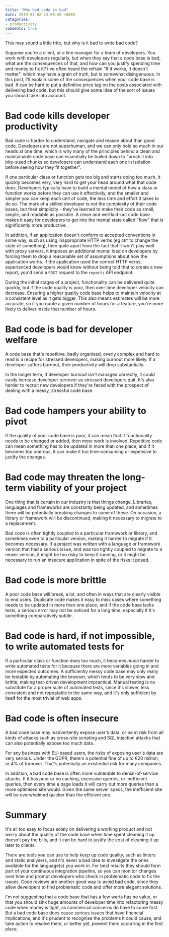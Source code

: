 ```yaml
---
title: "Why bad code is bad"
date: 2019-01-02 23:00:50 +0000
categories:
- productivity
comments: true
---
```


This may sound a little trite, but why is it bad to write bad code?

Suppose you're a client, or a line manager for a team of developers. You work with developers regularly, but when they say that a code base is bad, what are the consequences of that, and how can you justify spending time and money to fix it? I've often heard the refrain "If it works, it doesn't matter", which may have a grain of truth, but is somewhat disingenuous. In this post, I'll explain some of the consequences when your code base is bad. It can be hard to put a definitive price tag on the costs associated with delivering bad code, but this should give some idea of the sort of issues you should take into account.

Bad code kills developer productivity
=====================================

Bad code is harder to understand, navigate and reason about than good code. Developers are not superhuman, and we can only hold so much in our heads at one time, which is why many of the principles behind a clean and maintainable code base can essentially be boiled down to "break it into bite-sized chunks so developers can understand each one in isolation before seeing how they fit together".

If one particular class or function gets too big and starts doing too much, it quickly becomes very, very hard to get your head around what that code does. Developers typically have to build a mental model of how a class or function works before they can use it effectively, and the smaller and simpler you can keep each unit of code, the less time and effort it takes to do so. The mark of a skilled developer is not the complexity of their code bases, but their simplicity - they've learned to make their code as small, simple, and readable as possible. A clean and well laid-out code base makes it easy for developers to get into the mental state called "flow" that is significantly more productive.

In addition, if an application doesn't conform to accepted conventions in some way, such as using inappropriate HTTP verbs (eg `GET` to change the state of something), then quite apart from the fact that it won't play well with proxy servers, it imposes an additional mental load on developers by forcing them to drop a reasonable set of assumptions about how the application works. If the application used the correct HTTP verbs, experienced developers would know without being told that to create a new report, you'd send a `POST` request to the `reports` API endpoint.

During the initial stages of a project, functionality can be delivered quite quickly, but if the code quality is poor, then over time developer velocity can decrease. Ensuring a higher quality code base helps to maintain velocity at a consistent level as it gets bigger. This also means estimates will be more accurate, so if you quote a given number of hours for a feature, you're more likely to deliver inside that number of hours.

Bad code is bad for developer welfare
=====================================

A code base that's repetitive, badly organised, overly complex and hard to read is a recipe for stressed developers, making burnout more likely. If a developer suffers burnout, their productivity will drop substantially.

In the longer term, if developer burnout isn't managed correctly, it could easily increase developer turnover as stressed developers quit. It's also harder to recruit new developers if they're faced with the prospect of dealing with a messy, stressful code base.

Bad code hampers your ability to pivot
======================================

If the quality of your code base is poor, it can mean that if functionality needs to be changed or added, then more work is involved. Repetitive code can mean something has to be updated in more than one place, and if it becomes too onerous, it can make it too time-consuming or expensive to justify the changes.

Bad code may threaten the long-term viability of your project
=============================================================

One thing that is certain in our industry is that things change. Libraries, languages and frameworks are constantly being updated, and sometimes there will be potentially breaking changes to some of these. On occasion, a library or framework will be discontinued, making it necessary to migrate to a replacement.

Bad code is often tightly coupled to a particular framework or library, and sometimes even to a particular version, making it harder to migrate if it becomes necessary. If a project was written with a language or framework version that had a serious issue, and was too tightly coupled to migrate to a newer version, it might be too risky to keep it running, or it might be necessary to run an insecure application in spite of the risks it posed.

Bad code is more brittle
========================

A poor code base will break, a lot, and often in ways that are clearly visible to end users. Duplicate code makes it easy to miss cases where something needs to be updated in more than one place, and if the code base lacks tests, a serious error may not be noticed for a long time, especially if it's something comparatively subtle.

Bad code is hard, if not impossible, to write automated tests for
=================================================================

If a particular class or function does too much, it becomes *much* harder to write automated tests for it because there are more variables going in and more expected outcomes. A sufficiently messy code base may only really be testable by automating the browser, which tends to be very slow and brittle, making test-driven development impractical. Manual testing is no substitute for a proper suite of automated tests, since it's slower, less consistent and not repeatable in the same way, and it's only sufficient by itself for the most trivial of web apps.

Bad code is often insecure
==========================

A bad code base may inadvertently expose user's data, or be at risk from all kinds of attacks such as cross-site scripting and SQL injection attacks that can also potentially expose too much data.

For any business with EU-based users, the risks of exposing user's data are very serious. Under the GDPR, there's a potential fine of up to &euro;20 million, or 4% of turnover. That's potentially an existential risk for many companies.

In addition, a bad code base is often more vulnerable to denial-of-service attacks. If it has poor or no caching, excessive queries, or inefficient queries, then every time a page loads it will carry out more queries than a more optimised site would. Given the same server specs, the inefficient site will be overwhelmed quicker than the efficient one.

Summary
=======

It's all too easy to focus solely on delivering a working product and not worry about the quality of the code base when time spent cleaning it up doesn't pay the bills, and it can be hard to justify the cost of cleaning it up later to clients.

There are tools you can use to help keep up code quality, such as linters and static analysers, and it's never a bad idea to investigate the ones available for the language(s) you work in. For best results they should form part of your continuous integration pipeline, so you can monitor changes over time and prompt developers who check in problematic code to fix the issues. Code reviews are another good way to avoid bad code, since they allow developers to find problematic code and offer more elegant solutions.

I'm not suggesting that a code base that has a few warts has no value, or that you should sink huge amounts of developer time into refactoring messy code when money is tight, as commercial concerns do have to come first. But a bad code base does cause serious issues that have financial implications, and it's prudent to recognise the problems it could cause, and take action to resolve them, or better yet, prevent them occurring in the first place.

